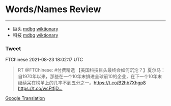 
# Words/Names Review
___
- 巨头 [mdbg](https://www.mdbg.net/chinese/dictionary?page=worddict&wdrst=0&wdqb=巨头) [wiktionary](https://en.wiktionary.org/wiki/巨头)
- 科技 [mdbg](https://www.mdbg.net/chinese/dictionary?page=worddict&wdrst=0&wdqb=科技) [wiktionary](https://en.wiktionary.org/wiki/科技)
### Tweet
FTChinese 2021-08-23 18:02:17 UTC
> RT @FTChinese: #付费精选 【美国科技巨头最终会如何沉沦？】夏尔马：自1970年以来，那些在一个10年末排进全球前10的企业，在下一个10年末继续呆在榜单上的几率不到五分之一。https://t.co/B2hb7Xhgp8 https://t.co/wcFtfjD…

[Google Translation](https://translate.google.com/?hi=en&tab=TT&sl=zh-CN&tl=en&op=translate&text=RT+%40FTChinese%3A+%23%E4%BB%98%E8%B4%B9%E7%B2%BE%E9%80%89+%E3%80%90%E7%BE%8E%E5%9B%BD%E7%A7%91%E6%8A%80%E5%B7%A8%E5%A4%B4%E6%9C%80%E7%BB%88%E4%BC%9A%E5%A6%82%E4%BD%95%E6%B2%89%E6%B2%A6%EF%BC%9F%E3%80%91%E5%A4%8F%E5%B0%94%E9%A9%AC%EF%BC%9A%E8%87%AA1970%E5%B9%B4%E4%BB%A5%E6%9D%A5%EF%BC%8C%E9%82%A3%E4%BA%9B%E5%9C%A8%E4%B8%80%E4%B8%AA10%E5%B9%B4%E6%9C%AB%E6%8E%92%E8%BF%9B%E5%85%A8%E7%90%83%E5%89%8D10%E7%9A%84%E4%BC%81%E4%B8%9A%EF%BC%8C%E5%9C%A8%E4%B8%8B%E4%B8%80%E4%B8%AA10%E5%B9%B4%E6%9C%AB%E7%BB%A7%E7%BB%AD%E5%91%86%E5%9C%A8%E6%A6%9C%E5%8D%95%E4%B8%8A%E7%9A%84%E5%87%A0%E7%8E%87%E4%B8%8D%E5%88%B0%E4%BA%94%E5%88%86%E4%B9%8B%E4%B8%80%E3%80%82https%3A%2F%2Ft.co%2FB2hb7Xhgp8+https%3A%2F%2Ft.co%2FwcFtfjD%E2%80%A6)
